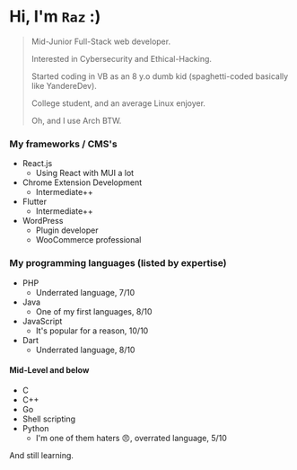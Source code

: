 # Hi, I'm `Raz` :)

> Mid-Junior Full-Stack web developer.
> 
> Interested in Cybersecurity and Ethical-Hacking.
> 
> Started coding in VB as an 8 y.o dumb kid (spaghetti-coded basically like YandereDev).
> 
> College student, and an average Linux enjoyer.
>
> Oh, and I use Arch BTW.

### My frameworks / CMS's
- React.js
  - Using React with MUI a lot
- Chrome Extension Development
  - Intermediate++
- Flutter
  - Intermediate++
- WordPress
  - Plugin developer
  - WooCommerce professional

### My programming languages (listed by expertise)
- PHP
  - Underrated language, 7/10
- Java
  - One of my first languages, 8/10
- JavaScript
  - It's popular for a reason, 10/10
- Dart
  - Underrated language, 8/10

#### Mid-Level and below
- C
- C++
- Go
- Shell scripting
- Python
  - I'm one of them haters 😠, overrated language, 5/10

And still learning.
